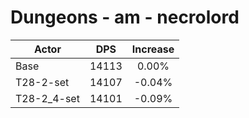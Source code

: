 # Dungeons - am - necrolord
| Actor | DPS | Increase |
|---|:---:|:---:|
|Base|14113|0.00%|
|T28-2-set|14107|-0.04%|
|T28-2_4-set|14101|-0.09%|
